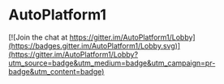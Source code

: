 # AutoPlatform1

[![Join the chat at https://gitter.im/AutoPlatform1/Lobby](https://badges.gitter.im/AutoPlatform1/Lobby.svg)](https://gitter.im/AutoPlatform1/Lobby?utm_source=badge&utm_medium=badge&utm_campaign=pr-badge&utm_content=badge)